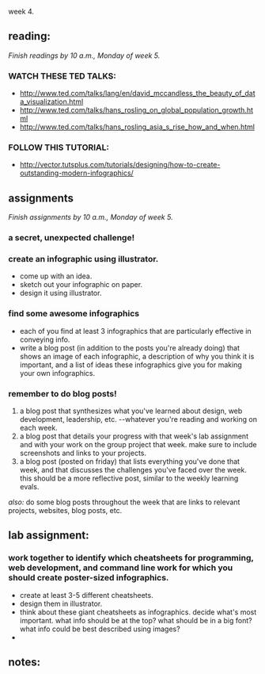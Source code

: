 week 4.

## reading:  
_Finish readings by 10 a.m., Monday of week 5._   

### WATCH THESE TED TALKS:
- http://www.ted.com/talks/lang/en/david_mccandless_the_beauty_of_data_visualization.html  
- http://www.ted.com/talks/hans_rosling_on_global_population_growth.html  
- http://www.ted.com/talks/hans_rosling_asia_s_rise_how_and_when.html  

### FOLLOW THIS TUTORIAL:
- http://vector.tutsplus.com/tutorials/designing/how-to-create-outstanding-modern-infographics/  

## assignments  
_Finish assignments by 10 a.m., Monday of week 5._  

### a secret, unexpected challenge!  

### create an infographic using illustrator.  
- come up with an idea.  
- sketch out your infographic on paper.  
- design it using illustrator.  

### find some awesome infographics
- each of you find at least 3 infographics that are particularly effective in conveying info.
- write a blog post (in addition to the posts you're already doing) that shows an image of each infographic, a description of why you think it is important, and a list of ideas these infographics give you for making your own infographics.  


### remember to do blog posts!  
1. a blog post that synthesizes what you've learned about design, web development, leadership, etc. --whatever you're reading and working on each week.  
2. a blog post that details your progress with that week's lab assignment and with your work on the group project that week. make sure to include screenshots and links to your projects.  
3. a blog post (posted on friday) that lists everything you've done that week, and that discusses the challenges you've faced over the week. this should be a more reflective post, similar to the weekly learning evals.  

*also:* do some blog posts throughout the week that are links to relevant projects, websites, blog posts, etc.  

## lab assignment:  
### work together to identify which cheatsheets for programming, web development, and command line work for which you should create poster-sized infographics.
- create at least 3-5 different cheatsheets.
- design them in illustrator.
- think about these giant cheatsheets as infographics. decide what's most important. what info should be at the top? what should be in a big font? what info could be best described using images?
- 

## notes: